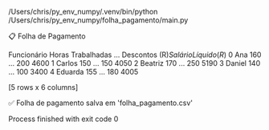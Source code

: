 /Users/chris/py_env_numpy/.venv/bin/python /Users/chris/py_env_numpy/folha_pagamento/main.py 

📋 Folha de Pagamento

  Funcionário  Horas Trabalhadas  ...  Descontos (R$)  Salário Líquido (R$)
0         Ana                160  ...             200                  4600
1      Carlos                150  ...             150                  4050
2     Beatriz                170  ...             250                  5190
3      Daniel                140  ...             100                  3400
4     Eduarda                155  ...             180                  4005

[5 rows x 6 columns]

✅ Folha de pagamento salva em 'folha_pagamento.csv'

Process finished with exit code 0
